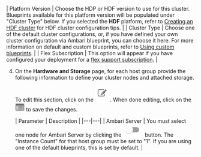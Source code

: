 | Platform Version | Choose the HDP or HDF version to use for this cluster. Blueprints available for this platform version will be populated under "Cluster Type" below. If you selected the **HDF** platform, refer to [Creating an HDF cluster](hdf.md) for HDF cluster configuration tips. |
| Cluster Type | Choose one of the default cluster configurations, or, if you have defined your own cluster configuration via Ambari blueprint, you can choose it here. For more information on default and custom blueprints, refer to [Using custom blueprints](blueprints.md). |
| Flex Subscription | This option will appear if you have configured your deployment for a [flex support subscription](get-help.md#flex-subscription). |

4. On the **Hardware and Storage** page, for each host group provide the following information to define your cluster nodes and attached storage. 

    To edit this section, click on the <img src="../images/cb_edit.png"/>. When done editing, click on the <img src="../images/cb_save.png" width="25"/> to save the changes.
    
    | Parameter | Description |
|---|---|
| Ambari Server | You must select one node for Ambari Server by clicking the <img src="../images/cb_toggle.png" alt="On"/> button. The "Instance Count" for that host group must be set to "1". If you are using one of the default blueprints, this is set by default. | 